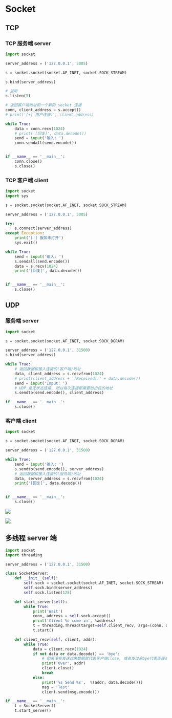 <!--
 * @Description: 
 * @Version: 1.0
 * @Author: DaLao
 * @Email: dalao@xxx.com
 * @Date: 2021-12-01 20:37:22
 * @LastEditors: Please set LastEditors
 * @LastEditTime: 2023-11-03 22:24:19
-->

# Socket

## TCP

### TCP 服务端 server

```py
import socket

server_address = ('127.0.0.1', 5005)

s = socket.socket(socket.AF_INET, socket.SOCK_STREAM)

s.bind(server_address)

# 监听
s.listen(5)

# 返回客户端地址和一个新的 socket 连接
conn, client_address = s.accept()
# print('[+] 用户连接:', client_address)

while True:
    data = conn.recv(1024)
    # print('[回复]', data.decode())
    send = input('输入: ')
    conn.sendall(send.encode())


if __name__ == '__main__':
    conn.close()
    s.close()
```

### TCP 客户端 client

```py
import socket
import sys

s = socket.socket(socket.AF_INET, socket.SOCK_STREAM)

server_address = ('127.0.0.1', 5005)

try:
    s.connect(server_address)
except Exception:
    print('[!] 服务未打开')
    sys.exit()

while True:
    send = input('输入: ')
    s.sendall(send.encode())
    data = s.recv(1024)
    print('[回复]', data.decode())


if __name__ == '__main__':
    s.close()
```

## UDP

### 服务端 server

```py
import socket

s = socket.socket(socket.AF_INET, socket.SOCK_DGRAM)

server_address = ('127.0.0.1', 31500)
s.bind(server_address)

while True:
    # 返回数据和接入连接的(客户端)地址
    data, client_address = s.recvfrom(1024)
    # print(client_address + '[Received]:' + data.decode())
    send = input('Input: ')
    # UDP 是无状态连接, 所以每次连接都需要给出目的地址
    s.sendto(send.encode(), client_address)

if __name__ == '__main__':
    s.close()
```

### 客户端 client

```py
import socket

s = socket.socket(socket.AF_INET, socket.SOCK_DGRAM)

server_address = ('127.0.0.1', 31500)

while True:
    send = input('输入: ')
    s.sendto(send.encode(), server_address)
    # 返回数据和接入连接的(服务端)地址
    data, server_address = s.recvfrom(1024)
    print('[回复]', data.decode())


if __name__ == '__main__':
    s.close()
```

![](https://cdn.hurra.ltd/img/20210112224715.png)

![](https://cdn.hurra.ltd/img/20210112224731.png)

## 多线程 server 端

```py
import socket
import threading

server_address = ('127.0.0.1', 31500)

class SocketServer:
    def __init__(self):
        self.sock = socket.socket(socket.AF_INET, socket.SOCK_STREAM)
        self.sock.bind(server_address)
        self.sock.listen(128)

    def start_server(self):
        while True:
            print('Wait')
            conn, address = self.sock.accept()
            print('Client %s come in', %address)
            t = threading.Thread(target=self.client_recv, args=(conn, address))
            t.start()

    def client_recv(self, client, addr):
        while True:
            data = client.recv(1024)
            if not data or data.decode() == 'bye':
                # 如果没有发送过来数据就代表客户端close, 或者发过来bye代表连接要断开
                print('Over', addr)
                client.close()
                break
            else:
                print('%s Send %s',  %(addr, data.decode()))
                msg = 'Test'
                client.send(msg.encode())

if __name__ == '__main__':
    t = SocketServer()
    t.start_server()
```
